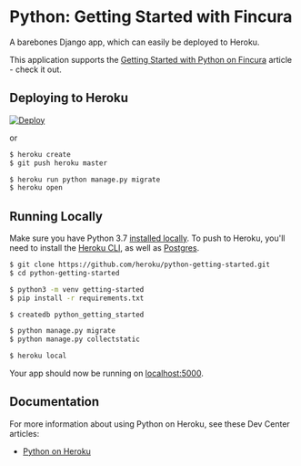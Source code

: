 # Python: Getting Started with Fincura

A barebones Django app, which can easily be deployed to Heroku.

This application supports the [Getting Started with Python on Fincura](https://fincura.zendesk.com/hc/en-us) article - check it out.

## Deploying to Heroku

[![Deploy](https://www.herokucdn.com/deploy/button.svg)](https://heroku.com/deploy)

or

```sh
$ heroku create
$ git push heroku master

$ heroku run python manage.py migrate
$ heroku open
```

## Running Locally

Make sure you have Python 3.7 [installed locally](http://install.python-guide.org). To push to Heroku, you'll need to install the [Heroku CLI](https://devcenter.heroku.com/articles/heroku-cli), as well as [Postgres](https://devcenter.heroku.com/articles/heroku-postgresql#local-setup).

```sh
$ git clone https://github.com/heroku/python-getting-started.git
$ cd python-getting-started

$ python3 -m venv getting-started
$ pip install -r requirements.txt

$ createdb python_getting_started

$ python manage.py migrate
$ python manage.py collectstatic

$ heroku local
```

Your app should now be running on [localhost:5000](http://localhost:5000/).


## Documentation

For more information about using Python on Heroku, see these Dev Center articles:

- [Python on Heroku](https://devcenter.heroku.com/categories/python)
